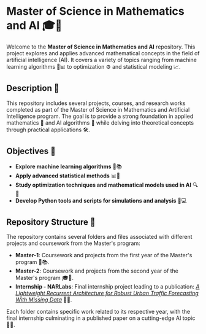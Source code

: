 # Master of Science in Mathematics and AI 🎓🤖

Welcome to the **Master of Science in Mathematics and AI** repository. This project explores and applies advanced mathematical concepts in the field of artificial intelligence (AI). It covers a variety of topics ranging from machine learning algorithms 🧠📊 to optimization ⚙️ and statistical modeling 📈.

## Description 📝

This repository includes several projects, courses, and research works completed as part of the Master of Science in Mathematics and Artificial Intelligence program. The goal is to provide a strong foundation in applied mathematics 🔢 and AI algorithms 🤖 while delving into theoretical concepts through practical applications 🛠️.

## Objectives 🎯

- **Explore machine learning algorithms** 🤖📚
- **Apply advanced statistical methods** 📊📐
- **Study optimization techniques and mathematical models used in AI** 🔍🧮
- **Develop Python tools and scripts for simulations and analysis** 🐍💻

## Repository Structure 📂

The repository contains several folders and files associated with different projects and coursework from the Master's program:

- **Master-1**: Coursework and projects from the first year of the Master's program 🏫📚.
- **Master-2**: Coursework and projects from the second year of the Master's program 🎓🔬.
- **Internship - NARLabs**: Final internship project leading to a publication: _[A Lightweight Recurrent Architecture for Robust Urban Traffic Forecasting With Missing Data](https://ieeexplore.ieee.org/document/11162586)_ 📄🚀.

Each folder contains specific work related to its respective year, with the final internship culminating in a published paper on a cutting-edge AI topic 📑💡.

